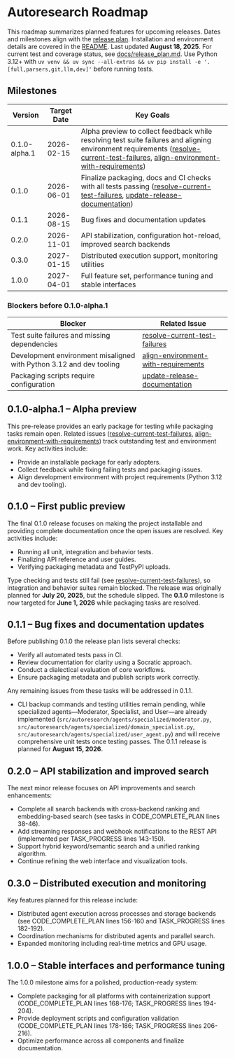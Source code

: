 # Autoresearch Roadmap

This roadmap summarizes planned features for upcoming releases. Dates and milestones align with the [release plan](docs/release_plan.md).
Installation and environment details are covered in the [README](README.md).
Last updated **August 18, 2025**. For current test and coverage status, see
[docs/release_plan.md](docs/release_plan.md). Use Python 3.12+ with
`uv venv && uv sync --all-extras && uv pip install -e '.[full,parsers,git,llm,dev]'`
before running tests.
## Milestones

| Version | Target Date | Key Goals |
| ------- | ----------- | --------- |
| 0.1.0-alpha.1 | 2026-02-15 | Alpha preview to collect feedback while resolving test suite failures and aligning environment requirements ([resolve-current-test-failures](issues/resolve-current-test-failures.md), [align-environment-with-requirements](issues/align-environment-with-requirements.md)) |
| 0.1.0 | 2026-06-01 | Finalize packaging, docs and CI checks with all tests passing ([resolve-current-test-failures](issues/resolve-current-test-failures.md), [update-release-documentation](issues/archive/update-release-documentation.md)) |
| 0.1.1 | 2026-08-15 | Bug fixes and documentation updates |
| 0.2.0 | 2026-11-01 | API stabilization, configuration hot-reload, improved search backends |
| 0.3.0 | 2027-01-15 | Distributed execution support, monitoring utilities |
| 1.0.0 | 2027-04-01 | Full feature set, performance tuning and stable interfaces |

### Blockers before 0.1.0-alpha.1

| Blocker | Related Issue |
| ------- | ------------- |
| Test suite failures and missing dependencies | [resolve-current-test-failures](issues/resolve-current-test-failures.md) |
| Development environment misaligned with Python 3.12 and dev tooling | [align-environment-with-requirements](issues/align-environment-with-requirements.md) |
| Packaging scripts require configuration | [update-release-documentation](issues/archive/update-release-documentation.md) |

## 0.1.0-alpha.1 – Alpha preview

This pre-release provides an early package for testing while packaging tasks
remain open. Related issues
([resolve-current-test-failures](issues/resolve-current-test-failures.md),
[align-environment-with-requirements](issues/align-environment-with-requirements.md))
track outstanding test and environment work. Key activities include:

- Provide an installable package for early adopters.
- Collect feedback while fixing failing tests and packaging issues.
- Align development environment with project requirements (Python 3.12 and
  dev tooling).

## 0.1.0 – First public preview

The final 0.1.0 release focuses on making the project installable and
providing complete documentation once the open issues are resolved. Key
activities include:

- Running all unit, integration and behavior tests.
- Finalizing API reference and user guides.
- Verifying packaging metadata and TestPyPI uploads.

Type checking and tests still fail (see
[resolve-current-test-failures](issues/resolve-current-test-failures.md)), so
integration and behavior suites remain blocked. The release was originally
planned for **July 20, 2025**, but the schedule slipped. The **0.1.0**
milestone is now targeted for **June 1, 2026** while packaging tasks are
resolved.

## 0.1.1 – Bug fixes and documentation updates

Before publishing 0.1.0 the release plan lists several checks:
- Verify all automated tests pass in CI.
- Review documentation for clarity using a Socratic approach.
- Conduct a dialectical evaluation of core workflows.
- Ensure packaging metadata and publish scripts work correctly.

Any remaining issues from these tasks will be addressed in 0.1.1.
- CLI backup commands and testing utilities remain pending, while specialized agents—Moderator, Specialist, and User—are already implemented (`src/autoresearch/agents/specialized/moderator.py`, `src/autoresearch/agents/specialized/domain_specialist.py`, `src/autoresearch/agents/specialized/user_agent.py`) and will receive comprehensive unit tests once testing passes.
The 0.1.1 release is planned for **August 15, 2026**.

## 0.2.0 – API stabilization and improved search

The next minor release focuses on API improvements and search enhancements:
- Complete all search backends with cross-backend ranking and embedding-based search (see tasks in CODE_COMPLETE_PLAN lines 38-46).
- Add streaming responses and webhook notifications to the REST API (implemented per TASK_PROGRESS lines 143-150).
- Support hybrid keyword/semantic search and a unified ranking algorithm.
- Continue refining the web interface and visualization tools.

## 0.3.0 – Distributed execution and monitoring

Key features planned for this release include:
- Distributed agent execution across processes and storage backends (see CODE_COMPLETE_PLAN lines 156-160 and TASK_PROGRESS lines 182-192).
- Coordination mechanisms for distributed agents and parallel search.
- Expanded monitoring including real-time metrics and GPU usage.

## 1.0.0 – Stable interfaces and performance tuning

The 1.0.0 milestone aims for a polished, production-ready system:
- Complete packaging for all platforms with containerization support (CODE_COMPLETE_PLAN lines 168-176; TASK_PROGRESS lines 194-204).
- Provide deployment scripts and configuration validation (CODE_COMPLETE_PLAN lines 178-186; TASK_PROGRESS lines 206-216).
- Optimize performance across all components and finalize documentation.

